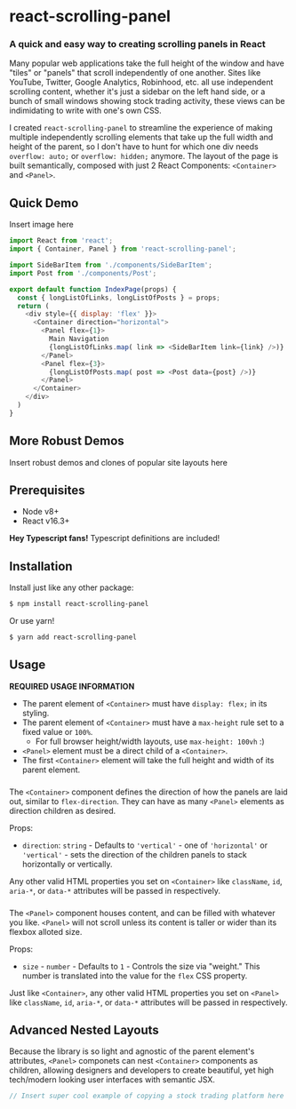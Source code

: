 # react-scrolling-panel
### A quick and easy way to creating scrolling panels in React

Many popular web applications take the full height of the window and have "tiles" or "panels" that scroll independently of one another. Sites like YouTube, Twitter, Google Analytics, Robinhood, etc. all use independent scrolling content, whether it's just a sidebar on the left hand side, or a bunch of small windows showing stock trading activity, these views can be indimidating to write with one's own CSS.

I created `react-scrolling-panel` to streamline the experience of making multiple independently scrolling elements that take up the full width and height of the parent, so I don't have to hunt for which one div needs `overflow: auto;` or `overflow: hidden;` anymore. The layout of the page is built semantically, composed with just 2 React Components: `<Container>` and `<Panel>`.

## Quick Demo
Insert image here

```js
import React from 'react';
import { Container, Panel } from 'react-scrolling-panel';

import SideBarItem from './components/SideBarItem';
import Post from './components/Post';

export default function IndexPage(props) {
  const { longListOfLinks, longListOfPosts } = props;
  return (
    <div style={{ display: 'flex' }}>
      <Container direction="horizontal">
        <Panel flex={1}>
          Main Navigation
          {longListOfLinks.map( link => <SideBarItem link={link} />)}
        </Panel>
        <Panel flex={3}>
          {longListOfPosts.map( post => <Post data={post} />)}
        </Panel>
      </Container>
    </div>
  )
}
```

## More Robust Demos
Insert robust demos and clones of popular site layouts here

## Prerequisites

* Node v8+
* React v16.3+

**Hey Typescript fans!**  Typescript definitions are included!

## Installation
Install just like any other package:
```bash
$ npm install react-scrolling-panel
```

Or use yarn!
```bash
$ yarn add react-scrolling-panel
```

## Usage

**REQUIRED USAGE INFORMATION**
* The parent element of `<Container>` must have `display: flex;` in its styling.
* The parent element of `<Container>` must have a `max-height` rule set to a fixed value or `100%`.
  * For full browser height/width layouts, use `max-height: 100vh` :)
* `<Panel>` element must be a direct child of a `<Container>`.
* The first `<Container>` element will take the full height and width of its parent element.

### <Container>

The `<Container>` component defines the direction of how the panels are laid out, similar to `flex-direction`. They can have as many `<Panel>` elements as direction children as desired.

Props:
* `direction`: `string` - Defaults to `'vertical'` - one of `'horizontal'` or `'vertical'` - sets the direction of the children panels to stack horizontally or vertically.

Any other valid HTML properties you set on `<Container>` like `className`, `id`, `aria-*`, or `data-*` attributes will be passed in respectively.

### <Panel>

The `<Panel>` component houses content, and can be filled with whatever you like. `<Panel>` will not scroll unless its content is taller or wider than its flexbox alloted size.

Props:
* `size` - `number` - Defaults to `1` - Controls the size via "weight." This number is translated into the value for the `flex` CSS property.

Just like `<Container>`, any other valid HTML properties you set on `<Panel>` like `className`, `id`, `aria-*`, or `data-*` attributes will be passed in respectively.

## Advanced Nested Layouts

Because the library is so light and agnostic of the parent element's attributes, `<Panel>` componets can nest `<Container>` components as children, allowing designers and developers to create beautiful, yet high tech/modern looking user interfaces with semantic JSX.

```js
// Insert super cool example of copying a stock trading platform here
```
